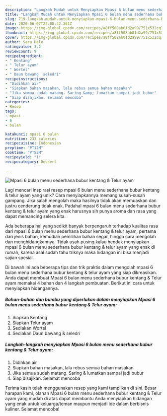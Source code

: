 ```yaml
---
description: "Langkah Mudah untuk Menyiapkan Mpasi 6 bulan menu sederhana bubur kentang &amp;amp; Telur ayam yang Enak Banget"
title: "Langkah Mudah untuk Menyiapkan Mpasi 6 bulan menu sederhana bubur kentang &amp;amp; Telur ayam yang Enak Banget"
slug: 719-langkah-mudah-untuk-menyiapkan-mpasi-6-bulan-menu-sederhana-bubur-kentang-and-amp-telur-ayam-yang-enak-banget
date: 2020-06-07T22:08:42.361Z
image: https://img-global.cpcdn.com/recipes/a8ff508ab01d2a99/751x532cq70/mpasi-6-bulan-menu-sederhana-bubur-kentang-telur-ayam-foto-resep-utama.jpg
thumbnail: https://img-global.cpcdn.com/recipes/a8ff508ab01d2a99/751x532cq70/mpasi-6-bulan-menu-sederhana-bubur-kentang-telur-ayam-foto-resep-utama.jpg
cover: https://img-global.cpcdn.com/recipes/a8ff508ab01d2a99/751x532cq70/mpasi-6-bulan-menu-sederhana-bubur-kentang-telur-ayam-foto-resep-utama.jpg
author: Sara Hale
ratingvalue: 3.2
reviewcount: 9
recipeingredient:
- " Kentang"
- " Telur ayam"
- " Wortel"
- " Daun bawang  seledri"
recipeinstructions:
- "Didihkan air"
- "Siapkan bahan masakan, lalu rebus semua bahan masakan"
- "Jika semua sudah matang. Saring &amp; lumatkan sampai jadi bubur"
- "Siap disajikan. Selamat mencoba"
categories:
- Resep
tags:
- mpasi
- 6
- bulan

katakunci: mpasi 6 bulan 
nutrition: 233 calories
recipecuisine: Indonesian
preptime: "PT12M"
cooktime: "PT52M"
recipeyield: "1"
recipecategory: Dessert

---
```



![Mpasi 6 bulan menu sederhana bubur kentang &amp; Telur ayam](https://img-global.cpcdn.com/recipes/a8ff508ab01d2a99/751x532cq70/mpasi-6-bulan-menu-sederhana-bubur-kentang-telur-ayam-foto-resep-utama.jpg)

Lagi mencari inspirasi resep mpasi 6 bulan menu sederhana bubur kentang &amp; telur ayam yang unik? Cara menyiapkannya memang susah-susah gampang. Jika salah mengolah maka hasilnya tidak akan memuaskan dan justru cenderung tidak enak. Padahal mpasi 6 bulan menu sederhana bubur kentang &amp; telur ayam yang enak harusnya sih punya aroma dan rasa yang dapat memancing selera kita.

Ada beberapa hal yang sedikit banyak berpengaruh terhadap kualitas rasa dari mpasi 6 bulan menu sederhana bubur kentang &amp; telur ayam, pertama dari jenis bahan, kemudian pemilihan bahan segar, hingga cara mengolah dan menghidangkannya. Tidak usah pusing kalau hendak menyiapkan mpasi 6 bulan menu sederhana bubur kentang &amp; telur ayam yang enak di rumah, karena asal sudah tahu triknya maka hidangan ini bisa menjadi sajian spesial.




Di bawah ini ada beberapa tips dan trik praktis dalam mengolah mpasi 6 bulan menu sederhana bubur kentang &amp; telur ayam yang siap dikreasikan. Anda dapat membuat Mpasi 6 bulan menu sederhana bubur kentang &amp; Telur ayam memakai 4 bahan dan 4 langkah pembuatan. Berikut ini cara untuk menyiapkan hidangannya.

<!--inarticleads1-->

##### Bahan-bahan dan bumbu yang diperlukan dalam menyiapkan Mpasi 6 bulan menu sederhana bubur kentang &amp; Telur ayam:

1. Siapkan  Kentang
1. Siapkan  Telur ayam
1. Sediakan  Wortel
1. Sediakan  Daun bawang &amp; seledri




<!--inarticleads2-->

##### Langkah-langkah menyiapkan Mpasi 6 bulan menu sederhana bubur kentang &amp; Telur ayam:

1. Didihkan air
1. Siapkan bahan masakan, lalu rebus semua bahan masakan
1. Jika semua sudah matang. Saring &amp; lumatkan sampai jadi bubur
1. Siap disajikan. Selamat mencoba




Terima kasih telah menggunakan resep yang kami tampilkan di sini. Besar harapan kami, olahan Mpasi 6 bulan menu sederhana bubur kentang &amp; Telur ayam yang mudah di atas dapat membantu Anda menyiapkan hidangan yang enak untuk keluarga/teman maupun menjadi ide dalam berbisnis kuliner. Selamat mencoba!
